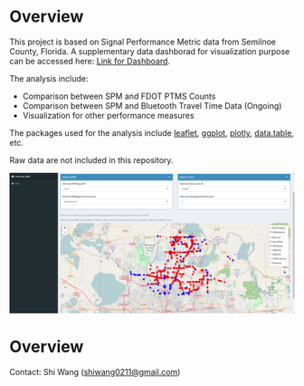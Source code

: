Overview
========

This project is based on Signal Performance Metric data from Semilnoe County, Florida. A supplementary data dashborad for visualization purpose can be accessed here: [Link for Dashboard](https://shiwang0211.shinyapps.io/Dashboard_SPMandTube/).

The analysis include:

-   Comparison between SPM and FDOT PTMS Counts
-   Comparison between SPM and Bluetooth Travel Time Data (Ongoing)
-   Visualization for other performance measures

The packages used for the analysis include [leaflet](https://rstudio.github.io/leaflet/), [ggplot](http://ggplot2.tidyverse.org/index.html), [plotly](https://plot.ly/r/), [data.table](https://github.com/Rdatatable/data.table), etc.

Raw data are not included in this repository.

![My Figure](Illustration.png)

Overview
========

Contact: Shi Wang (<shiwang0211@gmail.com>)
